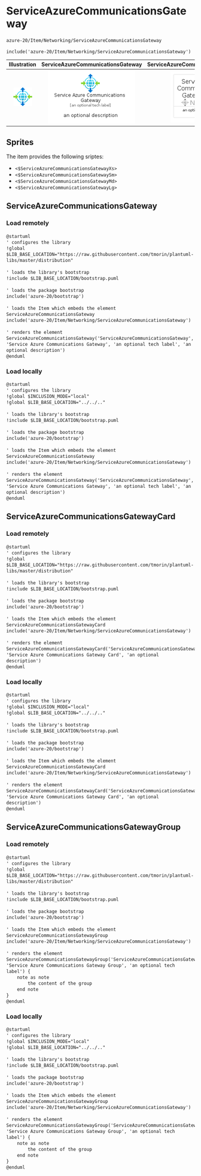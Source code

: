 # ServiceAzureCommunicationsGateway


```text
azure-20/Item/Networking/ServiceAzureCommunicationsGateway
```

```text
include('azure-20/Item/Networking/ServiceAzureCommunicationsGateway')
```



| Illustration | ServiceAzureCommunicationsGateway | ServiceAzureCommunicationsGatewayCard | ServiceAzureCommunicationsGatewayGroup |
| :---: | :---: | :---: | :---: |
| ![illustration for Illustration](../../../azure-20/Item/Networking/ServiceAzureCommunicationsGateway.png) | ![illustration for ServiceAzureCommunicationsGateway](../../../azure-20/Item/Networking/ServiceAzureCommunicationsGateway.Local.png) | ![illustration for ServiceAzureCommunicationsGatewayCard](../../../azure-20/Item/Networking/ServiceAzureCommunicationsGatewayCard.Local.png) | ![illustration for ServiceAzureCommunicationsGatewayGroup](../../../azure-20/Item/Networking/ServiceAzureCommunicationsGatewayGroup.Local.png) |



## Sprites
The item provides the following sriptes:

- `<$ServiceAzureCommunicationsGatewayXs>`
- `<$ServiceAzureCommunicationsGatewaySm>`
- `<$ServiceAzureCommunicationsGatewayMd>`
- `<$ServiceAzureCommunicationsGatewayLg>`





## ServiceAzureCommunicationsGateway

### Load remotely
```plantuml
@startuml
' configures the library
!global $LIB_BASE_LOCATION="https://raw.githubusercontent.com/tmorin/plantuml-libs/master/distribution"

' loads the library's bootstrap
!include $LIB_BASE_LOCATION/bootstrap.puml

' loads the package bootstrap
include('azure-20/bootstrap')

' loads the Item which embeds the element ServiceAzureCommunicationsGateway
include('azure-20/Item/Networking/ServiceAzureCommunicationsGateway')

' renders the element
ServiceAzureCommunicationsGateway('ServiceAzureCommunicationsGateway', 'Service Azure Communications Gateway', 'an optional tech label', 'an optional description')
@enduml
```

### Load locally
```plantuml
@startuml
' configures the library
!global $INCLUSION_MODE="local"
!global $LIB_BASE_LOCATION="../../.."

' loads the library's bootstrap
!include $LIB_BASE_LOCATION/bootstrap.puml

' loads the package bootstrap
include('azure-20/bootstrap')

' loads the Item which embeds the element ServiceAzureCommunicationsGateway
include('azure-20/Item/Networking/ServiceAzureCommunicationsGateway')

' renders the element
ServiceAzureCommunicationsGateway('ServiceAzureCommunicationsGateway', 'Service Azure Communications Gateway', 'an optional tech label', 'an optional description')
@enduml
```

## ServiceAzureCommunicationsGatewayCard

### Load remotely
```plantuml
@startuml
' configures the library
!global $LIB_BASE_LOCATION="https://raw.githubusercontent.com/tmorin/plantuml-libs/master/distribution"

' loads the library's bootstrap
!include $LIB_BASE_LOCATION/bootstrap.puml

' loads the package bootstrap
include('azure-20/bootstrap')

' loads the Item which embeds the element ServiceAzureCommunicationsGatewayCard
include('azure-20/Item/Networking/ServiceAzureCommunicationsGateway')

' renders the element
ServiceAzureCommunicationsGatewayCard('ServiceAzureCommunicationsGatewayCard', 'Service Azure Communications Gateway Card', 'an optional description')
@enduml
```

### Load locally
```plantuml
@startuml
' configures the library
!global $INCLUSION_MODE="local"
!global $LIB_BASE_LOCATION="../../.."

' loads the library's bootstrap
!include $LIB_BASE_LOCATION/bootstrap.puml

' loads the package bootstrap
include('azure-20/bootstrap')

' loads the Item which embeds the element ServiceAzureCommunicationsGatewayCard
include('azure-20/Item/Networking/ServiceAzureCommunicationsGateway')

' renders the element
ServiceAzureCommunicationsGatewayCard('ServiceAzureCommunicationsGatewayCard', 'Service Azure Communications Gateway Card', 'an optional description')
@enduml
```

## ServiceAzureCommunicationsGatewayGroup

### Load remotely
```plantuml
@startuml
' configures the library
!global $LIB_BASE_LOCATION="https://raw.githubusercontent.com/tmorin/plantuml-libs/master/distribution"

' loads the library's bootstrap
!include $LIB_BASE_LOCATION/bootstrap.puml

' loads the package bootstrap
include('azure-20/bootstrap')

' loads the Item which embeds the element ServiceAzureCommunicationsGatewayGroup
include('azure-20/Item/Networking/ServiceAzureCommunicationsGateway')

' renders the element
ServiceAzureCommunicationsGatewayGroup('ServiceAzureCommunicationsGatewayGroup', 'Service Azure Communications Gateway Group', 'an optional tech label') {
    note as note
        the content of the group
    end note
}
@enduml
```

### Load locally
```plantuml
@startuml
' configures the library
!global $INCLUSION_MODE="local"
!global $LIB_BASE_LOCATION="../../.."

' loads the library's bootstrap
!include $LIB_BASE_LOCATION/bootstrap.puml

' loads the package bootstrap
include('azure-20/bootstrap')

' loads the Item which embeds the element ServiceAzureCommunicationsGatewayGroup
include('azure-20/Item/Networking/ServiceAzureCommunicationsGateway')

' renders the element
ServiceAzureCommunicationsGatewayGroup('ServiceAzureCommunicationsGatewayGroup', 'Service Azure Communications Gateway Group', 'an optional tech label') {
    note as note
        the content of the group
    end note
}
@enduml
```

